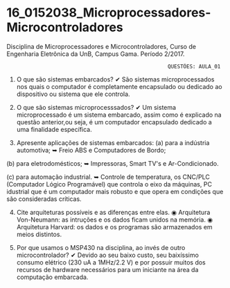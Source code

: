 # 16_0152038_Microprocessadores-Microcontroladores
Disciplina de Microprocessadores e Microcontroladores, Curso de Engenharia Eletrônica da UnB, Campus Gama. Período 2/2017.

                                                        QUESTÕES: AULA_01
                                                        
1. O que são sistemas embarcados?
    ✔ São sistemas microprocessados nos quais o computador é completamente encapsulado ou dedicado ao dispositivo ou sistema que ele controla. 

2. O que são sistemas microprocesssados?
    ✔ Um sistema microprocessado é um sistema embarcado, assim como é explicado na questão anterior,ou seja, é um computador encapsulado dedicado a uma finalidade específica.

3. Apresente aplicações de sistemas embarcados: 
  (a) para a indústria automotiva; 
      ➥ Freio ABS e Computadores de Bordo;
      
  (b) para eletrodomésticos; 
      ➥ Impressoras, Smart TV's e Ar-Condicionado.
      
  (c) para automação industrial.
      ➥ Controle de temperatura, os CNC/PLC (Computador Lógico Programável) que controla o eixo da máquinas, PC idustrial que é um computador mais robusto e que opera em condições que são consideradas críticas.

4. Cite arquiteturas possíveis e as diferenças entre elas.
    ◉ Arquitetura Von-Neumann: as intruções e os dados ficam unidos na memória.
    ◉ Arquitetura Harvard: os dados e os programas são armazenados em meios distintos.
    
5. Por que usamos o MSP430 na disciplina, ao invés de outro microcontrolador?
    ✔ Devido ao seu baixo custo, seu baixíssimo consumo elétrico (230 uA a 1MHz/2.2 V) e por possuir muitos dos recursos de hardware necessários para um iniciante na área da computação embarcada.
